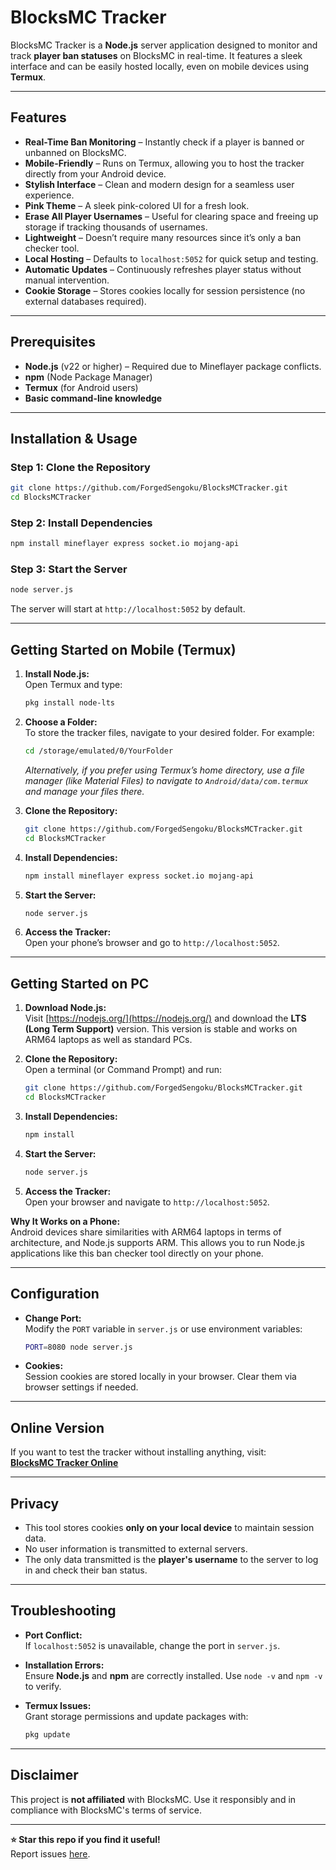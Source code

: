 
# BlocksMC Tracker  

BlocksMC Tracker is a **Node.js** server application designed to monitor and track **player ban statuses** on BlocksMC in real-time. It features a sleek interface and can be easily hosted locally, even on mobile devices using **Termux**.

---

## Features  

- **Real-Time Ban Monitoring** – Instantly check if a player is banned or unbanned on BlocksMC.  
- **Mobile-Friendly** – Runs on Termux, allowing you to host the tracker directly from your Android device.  
- **Stylish Interface** – Clean and modern design for a seamless user experience.  
- **Pink Theme** – A sleek pink-colored UI for a fresh look.  
- **Erase All Player Usernames** – Useful for clearing space and freeing up storage if tracking thousands of usernames.  
- **Lightweight** – Doesn’t require many resources since it’s only a ban checker tool.  
- **Local Hosting** – Defaults to `localhost:5052` for quick setup and testing.  
- **Automatic Updates** – Continuously refreshes player status without manual intervention.  
- **Cookie Storage** – Stores cookies locally for session persistence (no external databases required).

---

## Prerequisites  

- **Node.js** (v22 or higher) – Required due to Mineflayer package conflicts.  
- **npm** (Node Package Manager)  
- **Termux** (for Android users)  
- **Basic command-line knowledge**

---

## Installation & Usage  

### Step 1: Clone the Repository  
```bash
git clone https://github.com/ForgedSengoku/BlocksMCTracker.git
cd BlocksMCTracker
```  

### Step 2: Install Dependencies  
```bash
npm install mineflayer express socket.io mojang-api
```  

### Step 3: Start the Server  
```bash
node server.js
```  
The server will start at `http://localhost:5052` by default.

---

## Getting Started on Mobile (Termux)  

1. **Install Node.js:**  
   Open Termux and type:  
   ```bash
   pkg install node-lts
   ```  

2. **Choose a Folder:**  
   To store the tracker files, navigate to your desired folder. For example:  
   ```bash
   cd /storage/emulated/0/YourFolder
   ```  
   *Alternatively, if you prefer using Termux’s home directory, use a file manager (like Material Files) to navigate to `Android/data/com.termux` and manage your files there.*

3. **Clone the Repository:**  
   ```bash
   git clone https://github.com/ForgedSengoku/BlocksMCTracker.git
   cd BlocksMCTracker
   ```  

4. **Install Dependencies:**  
   ```bash
   npm install mineflayer express socket.io mojang-api
   ```  

5. **Start the Server:**  
   ```bash
   node server.js
   ```  

6. **Access the Tracker:**  
   Open your phone’s browser and go to `http://localhost:5052`.

---

## Getting Started on PC  

1. **Download Node.js:**  
   Visit [https://nodejs.org/](https://nodejs.org/) and download the **LTS (Long Term Support)** version. This version is stable and works on ARM64 laptops as well as standard PCs.

2. **Clone the Repository:**  
   Open a terminal (or Command Prompt) and run:  
   ```bash
   git clone https://github.com/ForgedSengoku/BlocksMCTracker.git
   cd BlocksMCTracker
   ```  

3. **Install Dependencies:**  
   ```bash
   npm install
   ```  

4. **Start the Server:**  
   ```bash
   node server.js
   ```  

5. **Access the Tracker:**  
   Open your browser and navigate to `http://localhost:5052`.

**Why It Works on a Phone:**  
Android devices share similarities with ARM64 laptops in terms of architecture, and Node.js supports ARM. This allows you to run Node.js applications like this ban checker tool directly on your phone.

---

## Configuration  

- **Change Port:**  
  Modify the `PORT` variable in `server.js` or use environment variables:  
  ```bash
  PORT=8080 node server.js
  ```  

- **Cookies:**  
  Session cookies are stored locally in your browser. Clear them via browser settings if needed.

---

## Online Version  

If you want to test the tracker without installing anything, visit:  
[**BlocksMC Tracker Online**](https://blocksmctracker.onrender.com/)

---

## Privacy  

- This tool stores cookies **only on your local device** to maintain session data.  
- No user information is transmitted to external servers.  
- The only data transmitted is the **player's username** to the server to log in and check their ban status.

---

## Troubleshooting  

- **Port Conflict:**  
  If `localhost:5052` is unavailable, change the port in `server.js`.

- **Installation Errors:**  
  Ensure **Node.js** and **npm** are correctly installed. Use `node -v` and `npm -v` to verify.

- **Termux Issues:**  
  Grant storage permissions and update packages with:  
  ```bash
  pkg update
  ```

---

## Disclaimer  

This project is **not affiliated** with BlocksMC. Use it responsibly and in compliance with BlocksMC's terms of service.

---

**⭐ Star this repo if you find it useful!**  
Report issues [here](https://github.com/ForgedSengoku/BlocksMCTracker/issues).


